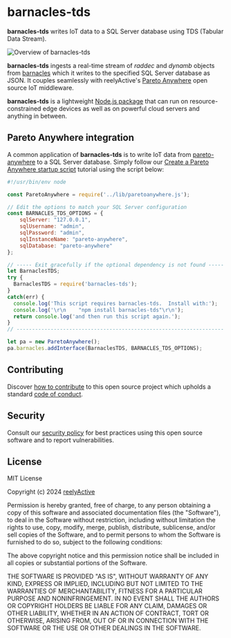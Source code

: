 barnacles-tds
=============

__barnacles-tds__ writes IoT data to a SQL Server database using TDS (Tabular Data Stream).

![Overview of barnacles-tds](https://reelyactive.github.io/barnacles-tds/images/overview.png)

__barnacles-tds__ ingests a real-time stream of _raddec_ and _dynamb_ objects from [barnacles](https://github.com/reelyactive/barnacles/) which it writes to the specified SQL Server database as JSON.  It couples seamlessly with reelyActive's [Pareto Anywhere](https://www.reelyactive.com/pareto/anywhere/) open source IoT middleware.

__barnacles-tds__ is a lightweight [Node.js package](https://www.npmjs.com/package/barnacles-tds) that can run on resource-constrained edge devices as well as on powerful cloud servers and anything in between.


Pareto Anywhere integration
---------------------------

A common application of __barnacles-tds__ is to write IoT data from [pareto-anywhere](https://github.com/reelyactive/pareto-anywhere) to a SQL Server database.  Simply follow our [Create a Pareto Anywhere startup script](https://reelyactive.github.io/diy/pareto-anywhere-startup-script/) tutorial using the script below:

```javascript
#!/usr/bin/env node

const ParetoAnywhere = require('../lib/paretoanywhere.js');

// Edit the options to match your SQL Server configuration
const BARNACLES_TDS_OPTIONS = {
    sqlServer: "127.0.0.1",
    sqlUsername: "admin",
    sqlPassword: "admin",
    sqlInstanceName: "pareto-anywhere",
    sqlDatabase: "pareto-anywhere"
};

// ----- Exit gracefully if the optional dependency is not found -----
let BarnaclesTDS;
try {
  BarnaclesTDS = require('barnacles-tds');
}
catch(err) {
  console.log('This script requires barnacles-tds.  Install with:');
  console.log('\r\n    "npm install barnacles-tds"\r\n');
  return console.log('and then run this script again.');
}
// -------------------------------------------------------------------

let pa = new ParetoAnywhere();
pa.barnacles.addInterface(BarnaclesTDS, BARNACLES_TDS_OPTIONS);
```


Contributing
------------

Discover [how to contribute](CONTRIBUTING.md) to this open source project which upholds a standard [code of conduct](CODE_OF_CONDUCT.md).


Security
--------

Consult our [security policy](SECURITY.md) for best practices using this open source software and to report vulnerabilities.


License
-------

MIT License

Copyright (c) 2024 [reelyActive](https://www.reelyactive.com)

Permission is hereby granted, free of charge, to any person obtaining a copy of this software and associated documentation files (the "Software"), to deal in the Software without restriction, including without limitation the rights to use, copy, modify, merge, publish, distribute, sublicense, and/or sell copies of the Software, and to permit persons to whom the Software is furnished to do so, subject to the following conditions:

The above copyright notice and this permission notice shall be included in all copies or substantial portions of the Software.

THE SOFTWARE IS PROVIDED "AS IS", WITHOUT WARRANTY OF ANY KIND, EXPRESS OR 
IMPLIED, INCLUDING BUT NOT LIMITED TO THE WARRANTIES OF MERCHANTABILITY, 
FITNESS FOR A PARTICULAR PURPOSE AND NONINFRINGEMENT. IN NO EVENT SHALL THE 
AUTHORS OR COPYRIGHT HOLDERS BE LIABLE FOR ANY CLAIM, DAMAGES OR OTHER 
LIABILITY, WHETHER IN AN ACTION OF CONTRACT, TORT OR OTHERWISE, ARISING FROM, 
OUT OF OR IN CONNECTION WITH THE SOFTWARE OR THE USE OR OTHER DEALINGS IN 
THE SOFTWARE.
